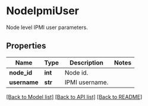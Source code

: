 # NodeIpmiUser

Node level IPMI user parameters.

## Properties
Name | Type | Description | Notes
------------ | ------------- | ------------- | -------------
**node_id** | **int** | Node id. | 
**username** | **str** | IPMI username. | 

[[Back to Model list]](../README.md#documentation-for-models) [[Back to API list]](../README.md#documentation-for-api-endpoints) [[Back to README]](../README.md)


